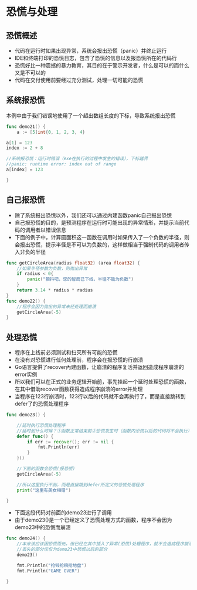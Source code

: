 # 恐慌与处理

## 恐慌概述

- 代码在运行时如果出现异常，系统会报出恐慌（panic）并终止运行
- IDE和终端打印的恐慌日志，包含了恐慌的信息以及报恐慌所在的代码行
- 恐慌好比一种震撼的暴力教育，其目的在于警示开发者，什么是可以的而什么又是不可以的
- 代码在交付使用前要经过充分测试，处理一切可能的恐慌

## 系统报恐慌 

本例中由于我们错误地使用了一个超出数组长度的下标，导致系统报出恐慌

```go
func demo21() {
    a := [5]int{0, 1, 2, 3, 4}

a[1] = 123
index := 2 + 8

//系统报恐慌：运行时错误（exe在执行的过程中发生的错误），下标越界
//panic: runtime error: index out of range
a[index] = 123

}
```

## 自己报恐慌

- 除了系统报出恐慌以外，我们还可以通过内建函数panic自己报出恐慌
- 自己报恐慌的目的，是预测程序在运行时可能出现的异常情形，并提示当前代码的调用者以错误信息
- 下面的例子中，计算圆面积这一函数在调用时如果传入了一个负数的半径，则会报出恐慌，提示半径是不可以为负数的，这样做相当于强制代码的调用者传入非负的半径

```go
func getCircleArea(radius float32) (area float32) {
    //如果半径参数为负数，则抛出异常
    if radius < 0{
        panic("颤抖吧，您的智商已下线，半径不能为负数")
    }
    return 3.14 * radius * radius
}
func demo22() {
    //程序会因为抛出的异常未经处理而崩溃
    getCircleArea(-5)
}
```

## 处理恐慌

- 程序在上线前必须测试和扫灭所有可能的恐慌
- 在没有对恐慌进行任何处理前，程序会在报恐慌的行崩溃
- Go语言提供了recover內建函数，让崩溃的程序复活并返回造成程序崩溃的error实例
- 所以我们可以在正式的业务逻辑开始前，事先挂起一个延时处理恐慌的函数，在其中借助recover函数获得造成程序崩溃的error并处理
- 当程序在123行崩溃时，123行以后的代码就不会再执行了，而是直接跳转到defer了的恐慌处理程序

```go
func demo23() {

    //延时执行恐慌处理程序
    //延时到什么时候？①函数正常结束前②恐慌发生时（函数内恐慌以后的代码将不会执行）
    defer func() {
        if err := recover(); err != nil {
            fmt.Println(err)
        }
    }()

    //下面的函数会恐慌(报恐慌)
    getCircleArea(-5)

    //所以这里执行不到，而是直接跳到defer所定义的恐慌处理程序
    print("这里有美女相赠")

}
```

- 下面这段代码对前面的demo23进行了调用
- 由于demo23()是一个已经定义了恐慌处理方式的函数，程序不会因为demo23中的恐慌而崩溃

```go
func demo24() {
    //本来该应该因恐慌而死，但已经在其中插入了异常(恐慌)处理程序，就不会造成程序崩溃
    //丢失的部分仅仅为demo23中恐慌以后的部分
    demo23()

    fmt.Println("抢钱抢粮抢地盘")
    fmt.Println("GAME OVER")

}
```


